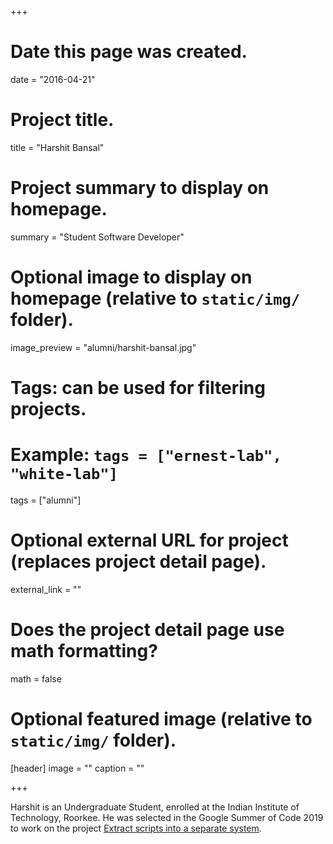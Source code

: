 +++
# Date this page was created.
date = "2016-04-21"

# Project title.
title = "Harshit Bansal"

# Project summary to display on homepage.
summary = "Student Software Developer"

# Optional image to display on homepage (relative to `static/img/` folder).
image_preview = "alumni/harshit-bansal.jpg"

# Tags: can be used for filtering projects.
# Example: `tags = ["ernest-lab", "white-lab"]`
tags = ["alumni"]

# Optional external URL for project (replaces project detail page).
external_link = ""

# Does the project detail page use math formatting?
math = false

# Optional featured image (relative to `static/img/` folder).
[header]
image = ""
caption = ""

+++

Harshit is an Undergraduate Student, enrolled at the Indian Institute of Technology, Roorkee. He was selected in the Google Summer of Code 2019 to work on the project [Extract scripts into a separate system](https://summerofcode.withgoogle.com/projects/#4930720059883520). 
